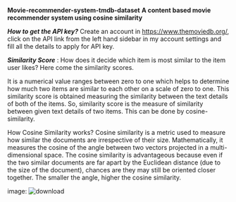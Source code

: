 **Movie-recommender-system-tmdb-dataset**
**A content based movie recommender system using cosine similarity**
                                                
                                                
                                                
 ***How to get the API key?***
Create an account in https://www.themoviedb.org/, click on the API link from the left hand sidebar in my  account settings and fill all the details to apply for API key.



***Similarity Score*** :
How does it decide which item is most similar to the item user likes? Here come the similarity scores.

It is a numerical value ranges between zero to one which helps to determine how much two items are similar to each other on a scale of zero to one. This similarity score is obtained measuring the similarity between the text details of both of the items. So, similarity score is the measure of similarity between given text details of two items. This can be done by cosine-similarity.


How Cosine Similarity works?
Cosine similarity is a metric used to measure how similar the documents are irrespective of their size. Mathematically, it measures the cosine of the angle between two vectors projected in a multi-dimensional space. The cosine similarity is advantageous because even if the two similar documents are far apart by the Euclidean distance (due to the size of the document), chances are they may still be oriented closer together. The smaller the angle, higher the cosine similarity.

image: ![download](https://user-images.githubusercontent.com/122508373/230754885-b8705663-969e-47d6-8384-6fd977475ebb.png)

